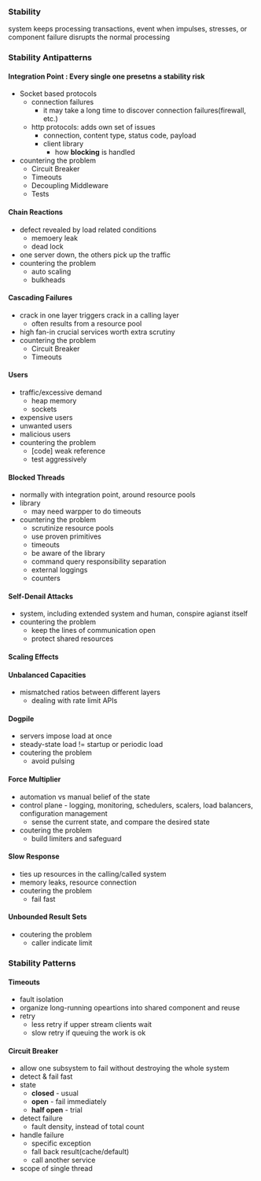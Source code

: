 ### Stability 
system keeps processing transactions, event when impulses, stresses, or component failure disrupts the normal processing

### Stability Antipatterns

#### Integration Point : Every single one presetns a stability risk
* Socket based protocols
    * connection failures
        * it may take a long time to discover connection failures(firewall, etc.)
    * http protocols: adds own set of issues    
        * connection, content type, status code, payload
        * client library 
            * how **blocking** is handled
* countering the problem
    * Circuit Breaker
    * Timeouts
    * Decoupling Middleware
    * Tests

#### Chain Reactions

* defect revealed by load related conditions
    * memoery leak
    * dead lock
* one server down, the others pick up the traffic
* countering the problem
    * auto scaling
    * bulkheads

#### Cascading Failures

* crack in one layer triggers crack in a calling layer
    * often results from a resource pool
* high fan-in crucial services worth extra scrutiny
* countering the problem
    * Circuit Breaker
    * Timeouts

#### Users

* traffic/excessive demand
    * heap memory
    * sockets
* expensive users
* unwanted users
* malicious users
* countering the problem
    * [code] weak reference
    * test aggressively

#### Blocked Threads

* normally with integration point, around resource pools
* library
    * may need warpper to do timeouts
* countering the problem
    * scrutinize resource pools
    * use proven primitives
    * timeouts
    * be aware of the library
    * command query responsibility separation
    * external loggings
    * counters

#### Self-Denail Attacks

* system, including extended system and human, conspire agianst itself
* countering the problem
    * keep the lines of communication open
    * protect shared resources 

#### Scaling Effects
#### Unbalanced Capacities

* mismatched ratios between different layers
    * dealing with rate limit APIs

#### Dogpile

* servers impose load at once
* steady-state load != startup or periodic load
* coutering the problem
    * avoid pulsing

#### Force Multiplier

* automation vs manual belief of the state
* control plane - logging, monitoring, schedulers, scalers, load balancers, configuration management
    * sense the current state, and compare the desired state
* coutering the problem
    * build limiters and safeguard

#### Slow Response

* ties up resources in the calling/called system
* memory leaks, resource connection
* coutering the problem
    * fail fast

#### Unbounded Result Sets

* coutering the problem
    * caller indicate limit


### Stability Patterns

#### Timeouts

* fault isolation
* organize long-running opeartions into shared component and reuse       
* retry
    * less retry if upper stream clients wait
    * slow retry if queuing the work is ok

#### Circuit Breaker

* allow one subsystem to fail without destroying the whole system
* detect & fail fast
* state
    * **closed** - usual 
    * **open** - fail immediately 
    * **half open** - trial
* detect failure
    * fault density, instead of total count
* handle failure
    * specific exception
    * fall back result(cache/default)
    * call another service
* scope of single thread